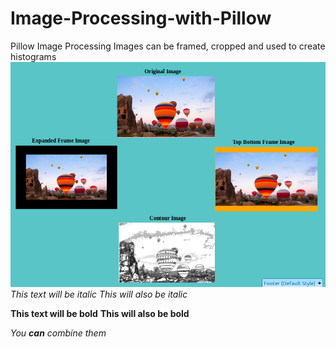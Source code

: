 # Image-Processing-with-Pillow
Pillow Image Processing 
Images can be framed, cropped and used to create histograms
![github-small](https://github.com/ktd2001/Image-Processing-with-Pillow/blob/master/Images/Processed_Images.png)
*This text will be italic*
_This will also be italic_

**This text will be bold**
__This will also be bold__

_You **can** combine them_
